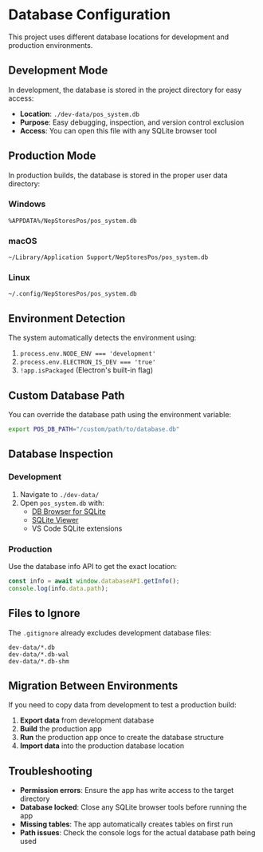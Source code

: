 # Database Configuration

This project uses different database locations for development and production environments.

## Development Mode

In development, the database is stored in the project directory for easy access:

- **Location**: `./dev-data/pos_system.db`
- **Purpose**: Easy debugging, inspection, and version control exclusion
- **Access**: You can open this file with any SQLite browser tool

## Production Mode

In production builds, the database is stored in the proper user data directory:

### Windows

```
%APPDATA%/NepStoresPos/pos_system.db
```

### macOS

```
~/Library/Application Support/NepStoresPos/pos_system.db
```

### Linux

```
~/.config/NepStoresPos/pos_system.db
```

## Environment Detection

The system automatically detects the environment using:

1. `process.env.NODE_ENV === 'development'`
2. `process.env.ELECTRON_IS_DEV === 'true'`
3. `!app.isPackaged` (Electron's built-in flag)

## Custom Database Path

You can override the database path using the environment variable:

```bash
export POS_DB_PATH="/custom/path/to/database.db"
```

## Database Inspection

### Development

1. Navigate to `./dev-data/`
2. Open `pos_system.db` with:
   - [DB Browser for SQLite](https://sqlitebrowser.org/)
   - [SQLite Viewer](https://inloop.github.io/sqlite-viewer/)
   - VS Code SQLite extensions

### Production

Use the database info API to get the exact location:

```javascript
const info = await window.databaseAPI.getInfo();
console.log(info.data.path);
```

## Files to Ignore

The `.gitignore` already excludes development database files:

```
dev-data/*.db
dev-data/*.db-wal
dev-data/*.db-shm
```

## Migration Between Environments

If you need to copy data from development to test a production build:

1. **Export data** from development database
2. **Build** the production app
3. **Run** the production app once to create the database structure
4. **Import data** into the production database location

## Troubleshooting

- **Permission errors**: Ensure the app has write access to the target directory
- **Database locked**: Close any SQLite browser tools before running the app
- **Missing tables**: The app automatically creates tables on first run
- **Path issues**: Check the console logs for the actual database path being used
